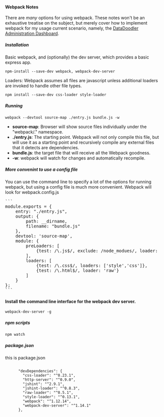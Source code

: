 #### Webpack Notes

There are <em>many</em> options for using webpack. These notes won't be an exhaustive treatise on the subject, but merely cover how to implement webpack for my usage current scenario, namely, the [DataDoodler Administration Dashboard](https://github.com/datadoodler/datadoodler-admin-dashboard).

##### Installation
    
Basic webpack, and (optionally) the dev server, which provides a basic express app.

 
    npm-install --save-dev webpack, webpack-dev-server
 
    
Loaders: Webpack assumes all files are javascript unless additional loaders are invoked to handle other file types.
    
    npm install --save-dev css-loader style-loader
    


##### Running
``` 
webpack --devtool source-map ./entry.js bundle.js -w
```

* <b>source-map</b>: Browser will show source files individually under the "webpack/." namespace.
* <b>./entry.js</b>: The starting point. Webpack will not only compile this file, but will use it as a starting point and recursively compile any external files that it detects are dependencies.
* <b>bundle.js</b>: the target file that will receive all the Webpack goodness.
* <b>-w</b>: webpack will watch for changes and automatically recompile. 


##### More convenint to use a config file
You can use the command line to specify a lot of the options for running webpack, but using a config file is much more convenient. Webpack will look for webpack.config.js 
<pre>
```
module.exports = {
    entry: "./entry.js",
    output: {
        path: __dirname,
        filename: "bundle.js"
    },
    devtool: 'source-map',
    module: {
        preLoaders: [
            {test: /\.js$/, exclude: /node_modues/, loader: 'jshint-loader'}
        ],
        loaders: [
            {test: /\.css$/, loaders: ['style','css']},
            {test: /\.html$/, loader: 'raw'}
        ]
    }
};
```
</pre>



#### Install the command line interface for the webpack dev server.

````
webpack-dev-server -g
````

##### npm scripts

````
npm watch
````

##### package.json

this is package.json

````
 
      "devDependencies": {
        "css-loader": "^0.23.1",
        "http-server": "^0.9.0",
        "jshint": "^2.9.1",
        "jshint-loader": "^0.8.3",
        "raw-loader": "^0.5.1",
        "style-loader": "^0.13.1",
        "webpack": "^1.12.14",
        "webpack-dev-server": "^1.14.1"
      },
     

````